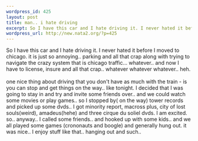 ```yaml
--- 
wordpress_id: 425
layout: post
title: man.. i hate driving
excerpt: So I have this car and I hate driving it. I never hated it before I moved to chicago. it is just so annoying.. parking and all that crap along with trying to navigate the crazy system that is chicago traffic... whatever.. and now I have to license, insure and all that crap.. whatever whatever whatever.. heh.one nice thing about driving that you don't have as much with the train - is yo...
wordpress_url: http://new.nata2.org/?p=425
---
```

So I have this car and I hate driving it. I never hated it before I moved to chicago. it is just so annoying.. parking and all that crap along with trying to navigate the crazy system that is chicago traffic... whatever.. and now I have to license, insure and all that crap.. whatever whatever whatever.. heh.<br/><br/>one nice thing about driving that you don't have as much with the train - is you can stop and get things on the way..  like tonight. I decided that I was going to stay in and try and invite some friends over.. and we could watch some movies or play games.. so I stopped by( on the way) tower records and picked up some dvds.. I got minority report, macross plus, city of lost souls(weird), amadeus(hehe) and three cirque du soliel dvds. I am excited. so.. anyway.. I called some friends.. and hooked up with some kids.. and we all played some games (crononauts and boogle) and generally hung out. it was nice.. I enjoy stuff like that.. hanging out and such.. 
